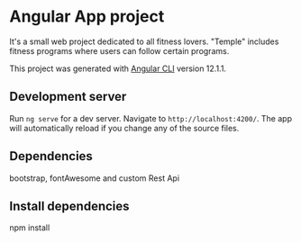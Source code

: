 # Angular App project 

It's a small web project dedicated to all fitness lovers. "Temple" includes fitness programs where users can follow certain
programs.   

This project was generated with [Angular CLI](https://github.com/angular/angular-cli) version 12.1.1.

## Development server

Run `ng serve` for a dev server. Navigate to `http://localhost:4200/`. The app will automatically reload if you change any of the source files.

## Dependencies
 bootstrap, fontAwesome  and custom Rest Api

## Install dependencies
npm install


